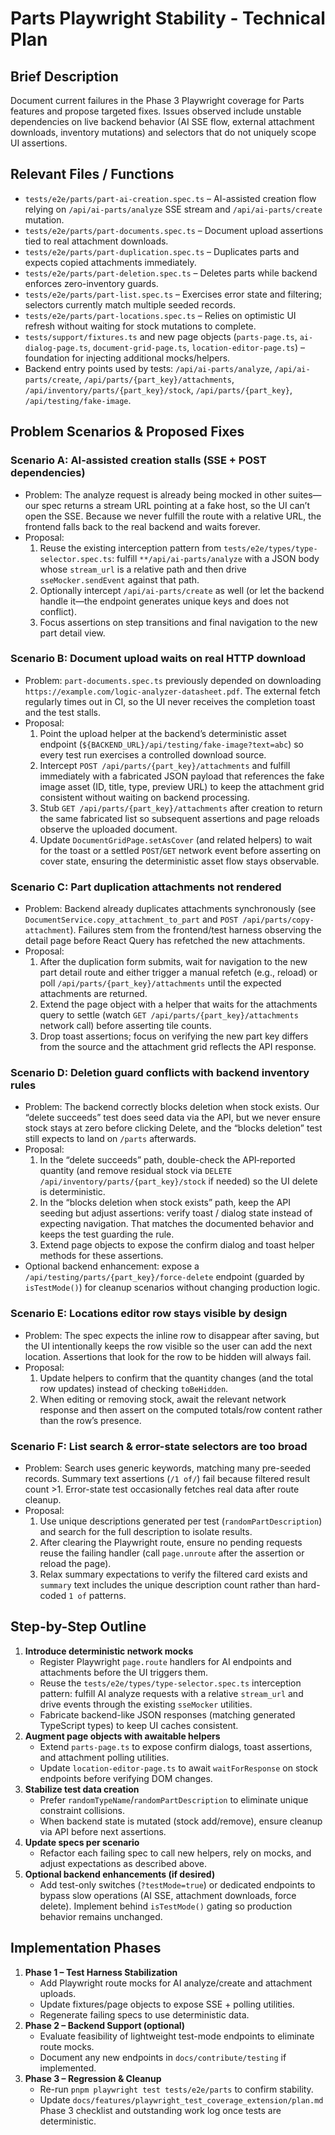 # Parts Playwright Stability - Technical Plan

## Brief Description

Document current failures in the Phase 3 Playwright coverage for Parts features and propose targeted fixes. Issues observed include unstable dependencies on live backend behavior (AI SSE flow, external attachment downloads, inventory mutations) and selectors that do not uniquely scope UI assertions.

## Relevant Files / Functions

- `tests/e2e/parts/part-ai-creation.spec.ts` – AI-assisted creation flow relying on `/api/ai-parts/analyze` SSE stream and `/api/ai-parts/create` mutation.
- `tests/e2e/parts/part-documents.spec.ts` – Document upload assertions tied to real attachment downloads.
- `tests/e2e/parts/part-duplication.spec.ts` – Duplicates parts and expects copied attachments immediately.
- `tests/e2e/parts/part-deletion.spec.ts` – Deletes parts while backend enforces zero-inventory guards.
- `tests/e2e/parts/part-list.spec.ts` – Exercises error state and filtering; selectors currently match multiple seeded records.
- `tests/e2e/parts/part-locations.spec.ts` – Relies on optimistic UI refresh without waiting for stock mutations to complete.
- `tests/support/fixtures.ts` and new page objects (`parts-page.ts`, `ai-dialog-page.ts`, `document-grid-page.ts`, `location-editor-page.ts`) – foundation for injecting additional mocks/helpers.
- Backend entry points used by tests: `/api/ai-parts/analyze`, `/api/ai-parts/create`, `/api/parts/{part_key}/attachments`, `/api/inventory/parts/{part_key}/stock`, `/api/parts/{part_key}`, `/api/testing/fake-image`.

## Problem Scenarios & Proposed Fixes

### Scenario A: AI-assisted creation stalls (SSE + POST dependencies)
- Problem: The analyze request is already being mocked in other suites—our spec returns a stream URL pointing at a fake host, so the UI can’t open the SSE. Because we never fulfill the route with a relative URL, the frontend falls back to the real backend and waits forever.
- Proposal:
  1. Reuse the existing interception pattern from `tests/e2e/types/type-selector.spec.ts`: fulfill `**/api/ai-parts/analyze` with a JSON body whose `stream_url` is a relative path and then drive `sseMocker.sendEvent` against that path.
  2. Optionally intercept `/api/ai-parts/create` as well (or let the backend handle it—the endpoint generates unique keys and does not conflict).
  3. Focus assertions on step transitions and final navigation to the new part detail view.

### Scenario B: Document upload waits on real HTTP download
- Problem: `part-documents.spec.ts` previously depended on downloading `https://example.com/logic-analyzer-datasheet.pdf`. The external fetch regularly times out in CI, so the UI never receives the completion toast and the test stalls.
- Proposal:
  1. Point the upload helper at the backend’s deterministic asset endpoint (`${BACKEND_URL}/api/testing/fake-image?text=abc`) so every test run exercises a controlled download source.
  2. Intercept `POST /api/parts/{part_key}/attachments` and fulfill immediately with a fabricated JSON payload that references the fake image asset (ID, title, type, preview URL) to keep the attachment grid consistent without waiting on backend processing.
  3. Stub `GET /api/parts/{part_key}/attachments` after creation to return the same fabricated list so subsequent assertions and page reloads observe the uploaded document.
  4. Update `DocumentGridPage.setAsCover` (and related helpers) to wait for the toast or a settled `POST`/`GET` network event before asserting on cover state, ensuring the deterministic asset flow stays observable.

### Scenario C: Part duplication attachments not rendered
- Problem: Backend already duplicates attachments synchronously (see `DocumentService.copy_attachment_to_part` and `POST /api/parts/copy-attachment`). Failures stem from the frontend/test harness observing the detail page before React Query has refetched the new attachments.
- Proposal:
  1. After the duplication form submits, wait for navigation to the new part detail route and either trigger a manual refetch (e.g., reload) or poll `/api/parts/{part_key}/attachments` until the expected attachments are returned.
  2. Extend the page object with a helper that waits for the attachments query to settle (watch `GET /api/parts/{part_key}/attachments` network call) before asserting tile counts.
  3. Drop toast assertions; focus on verifying the new part key differs from the source and the attachment grid reflects the API response.

### Scenario D: Deletion guard conflicts with backend inventory rules
- Problem: The backend correctly blocks deletion when stock exists. Our “delete succeeds” test does seed data via the API, but we never ensure stock stays at zero before clicking Delete, and the “blocks deletion” test still expects to land on `/parts` afterwards.
- Proposal:
  1. In the “delete succeeds” path, double-check the API‐reported quantity (and remove residual stock via `DELETE /api/inventory/parts/{part_key}/stock` if needed) so the UI delete is deterministic.
  2. In the “blocks deletion when stock exists” path, keep the API seeding but adjust assertions: verify toast / dialog state instead of expecting navigation. That matches the documented behavior and keeps the test guarding the rule.
  3. Extend page objects to expose the confirm dialog and toast helper methods for these assertions.
- Optional backend enhancement: expose a `/api/testing/parts/{part_key}/force-delete` endpoint (guarded by `isTestMode()`) for cleanup scenarios without changing production logic.

### Scenario E: Locations editor row stays visible by design
- Problem: The spec expects the inline row to disappear after saving, but the UI intentionally keeps the row visible so the user can add the next location. Assertions that look for the row to be hidden will always fail.
- Proposal:
  1. Update helpers to confirm that the quantity changes (and the total row updates) instead of checking `toBeHidden`.
  2. When editing or removing stock, await the relevant network response and then assert on the computed totals/row content rather than the row’s presence.

### Scenario F: List search & error-state selectors are too broad
- Problem: Search uses generic keywords, matching many pre-seeded records. Summary text assertions (`/1 of/`) fail because filtered result count >1. Error-state test occasionally fetches real data after route cleanup.
- Proposal:
  1. Use unique descriptions generated per test (`randomPartDescription`) and search for the full description to isolate results.
  2. After clearing the Playwright route, ensure no pending requests reuse the failing handler (call `page.unroute` after the assertion or reload the page).
  3. Relax summary expectations to verify the filtered card exists and `summary` text includes the unique description count rather than hard-coded `1 of` patterns.

## Step-by-Step Outline

1. **Introduce deterministic network mocks**
   - Register Playwright `page.route` handlers for AI endpoints and attachments before the UI triggers them.
   - Reuse the `tests/e2e/types/type-selector.spec.ts` interception pattern: fulfill AI analyze requests with a relative `stream_url` and drive events through the existing `sseMocker` utilities.
   - Fabricate backend-like JSON responses (matching generated TypeScript types) to keep UI caches consistent.
2. **Augment page objects with awaitable helpers**
   - Extend `parts-page.ts` to expose confirm dialogs, toast assertions, and attachment polling utilities.
   - Update `location-editor-page.ts` to await `waitForResponse` on stock endpoints before verifying DOM changes.
3. **Stabilize test data creation**
   - Prefer `randomTypeName`/`randomPartDescription` to eliminate unique constraint collisions.
   - When backend state is mutated (stock add/remove), ensure cleanup via API before next assertions.
4. **Update specs per scenario**
   - Refactor each failing spec to call new helpers, rely on mocks, and adjust expectations as described above.
5. **Optional backend enhancements (if desired)**
   - Add test-only switches (`?testMode=true`) or dedicated endpoints to bypass slow operations (AI SSE, attachment downloads, force delete). Implement behind `isTestMode()` gating so production behavior remains unchanged.

## Implementation Phases

1. **Phase 1 – Test Harness Stabilization**
   - Add Playwright route mocks for AI analyze/create and attachment uploads.
   - Update fixtures/page objects to expose SSE + polling utilities.
   - Regenerate failing specs to use deterministic data.
2. **Phase 2 – Backend Support (optional)**
   - Evaluate feasibility of lightweight test-mode endpoints to eliminate route mocks.
   - Document any new endpoints in `docs/contribute/testing` if implemented.
3. **Phase 3 – Regression & Cleanup**
   - Re-run `pnpm playwright test tests/e2e/parts` to confirm stability.
   - Update `docs/features/playwright_test_coverage_extension/plan.md` Phase 3 checklist and outstanding work log once tests are deterministic.
